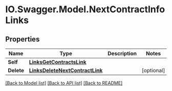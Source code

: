 # IO.Swagger.Model.NextContractInfoLinks
## Properties

Name | Type | Description | Notes
------------ | ------------- | ------------- | -------------
**Self** | [**LinksGetContractsLink**](LinksGetContractsLink.md) |  | 
**Delete** | [**LinksDeleteNextContractLink**](LinksDeleteNextContractLink.md) |  | [optional] 

[[Back to Model list]](../README.md#documentation-for-models) [[Back to API list]](../README.md#documentation-for-api-endpoints) [[Back to README]](../README.md)

